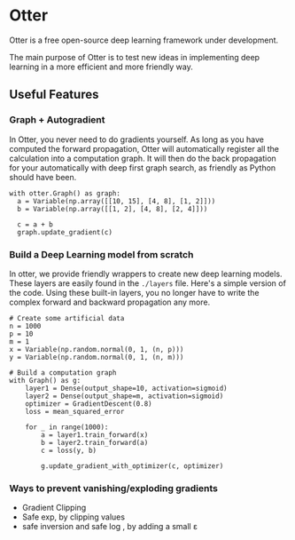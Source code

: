 # Otter

Otter is a free open-source deep learning framework under development.

The main purpose of Otter is to test new ideas in implementing deep learning in
a more efficient and more friendly way.

## Useful Features

### Graph + Autogradient
In Otter, you never need to do gradients yourself. As long as you have computed the forward propagation, Otter will automatically register all the calculation into a computation graph. It will then do the back propagation for your automatically with deep first graph search, as friendly as Python should have been.
```
with otter.Graph() as graph:
  a = Variable(np.array([[10, 15], [4, 8], [1, 2]]))
  b = Variable(np.array([[1, 2], [4, 8], [2, 4]]))

  c = a + b
  graph.update_gradient(c)
```

### Build a Deep Learning model from scratch
In otter, we provide friendly wrappers to create new deep learning models.
These layers are easily found in the `./layers` file. Here's a simple version
of the code. Using these built-in layers, you no longer have to write the complex
forward and backward propagation any more.
```
# Create some artificial data
n = 1000
p = 10
m = 1
x = Variable(np.random.normal(0, 1, (n, p)))
y = Variable(np.random.normal(0, 1, (n, m)))

# Build a computation graph
with Graph() as g:
    layer1 = Dense(output_shape=10, activation=sigmoid)
    layer2 = Dense(output_shape=m, activation=sigmoid)
    optimizer = GradientDescent(0.8)
    loss = mean_squared_error

    for _ in range(1000):
        a = layer1.train_forward(x)
        b = layer2.train_forward(a)
        c = loss(y, b)

        g.update_gradient_with_optimizer(c, optimizer)
```

### Ways to prevent vanishing/exploding gradients

- Gradient Clipping
- Safe exp, by clipping values
- safe inversion and safe log , by adding a small ε
